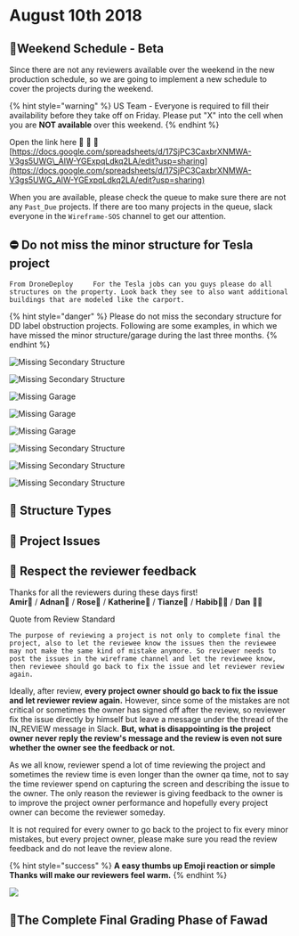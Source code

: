 # August 10th 2018

## 📅Weekend Schedule - Beta

Since there are not any reviewers available over the weekend in the new production schedule, so we are going to implement a new schedule to cover the projects during the weekend.

{% hint style="warning" %}
US Team - Everyone is required to fill their availability before they take off on Friday. Please put "X" into the cell when you are **NOT available** over this weekend.
{% endhint %}

Open the link here 🚩 🚩 🚩 [https://docs.google.com/spreadsheets/d/17SjPC3CaxbrXNMWA-V3gs5UWG\_AlW-YGExpqLdkq2LA/edit?usp=sharing](https://docs.google.com/spreadsheets/d/17SjPC3CaxbrXNMWA-V3gs5UWG_AlW-YGExpqLdkq2LA/edit?usp=sharing)

When you are available, please check the queue to make sure there are not any `Past_Due` projects. If there are too many projects in the queue, slack everyone in the `Wireframe-SOS` channel to get our attention.

## ⛔ Do not miss the minor structure for Tesla project

`From DroneDeploy    
For the Tesla jobs can you guys please do all structures on the property. Look back they see to also want additional buildings that are modeled like the carport.`

{% hint style="danger" %}
Please do not miss the secondary structure for DD label obstruction projects. Following are some examples, in which we have missed the minor structure/garage during the last three months.
{% endhint %}

![Missing Secondary Structure](../.gitbook/assets/image.png)

![Missing Secondary Structure](../.gitbook/assets/screen-shot-2018-07-25-at-8.00.06-am.png)

![Missing Garage](../.gitbook/assets/screen-shot-2018-07-23-at-8.23.04-am.png)

![Missing Garage](../.gitbook/assets/screen-shot-2018-07-16-at-11.48.16-am.png)

![Missing Garage](../.gitbook/assets/screen-shot-2018-07-13-at-10.19.17-am.png)

![Missing Secondary Structure](../.gitbook/assets/image-1.png)

![Missing Secondary Structure](../.gitbook/assets/pastedimage.png)

![Missing Secondary Structure](../.gitbook/assets/2018-05-30_16-15-00.jpg)

## 🏡 Structure Types

## 💉 Project Issues

## 👮 Respect the reviewer feedback

Thanks for all the reviewers during these days first!  
**Amir**🧔 / **Adnan**👨‍ / **Rose**👩 / **Katherine**👧 / **Tianze**🧑 / **Habib**👨‍💻 / **Dan** 👨‍💼

Quote from Review Standard

`The purpose of reviewing a project is not only to complete final the project, also to let the reviewee know the issues then the reviewee may not make the same kind of mistake anymore. So reviewer needs to post the issues in the wireframe channel and let the reviewee know, then reviewee should go back to fix the issue and let reviewer review again.`

Ideally, after review, **every project owner should go back to fix the issue and let reviewer review again.** However, since some of the mistakes are not critical or sometimes the owner has signed off after the review, so reviewer fix the issue directly by himself but leave a message under the thread of the IN\_REVIEW message in Slack. **But, what is disappointing is the project owner never reply the review's message and the review is even not sure whether the owner see the feedback or not.**

As we all know, reviewer spend a lot of time reviewing the project and sometimes the review time is even longer than the owner qa time, not to say the time reviewer spend on capturing the screen and describing the issue to the owner. The only reason the reviewer is giving feedback to the owner is to improve the project owner performance and hopefully every project owner can become the reviewer someday.

It is not required for every owner to go back to the project to fix every minor mistakes, but every project owner, please make sure you read the review feedback and do not leave the review alone.

{% hint style="success" %}
**A easy thumbs up Emoji reaction or simple Thanks will make our reviewers feel warm.**
{% endhint %}

![](../.gitbook/assets/2018-08-09_14-19-30.jpg)

## 💯The Complete Final Grading Phase of Fawad

